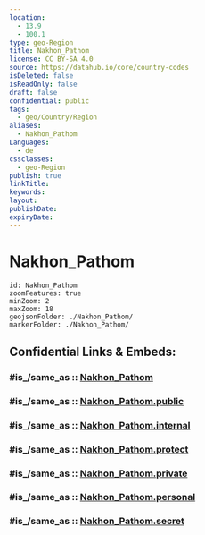 ```yaml
---
location:
  - 13.9
  - 100.1
type: geo-Region
title: Nakhon_Pathom
license: CC BY-SA 4.0
source: https://datahub.io/core/country-codes
isDeleted: false
isReadOnly: false
draft: false
confidential: public
tags:
  - geo/Country/Region
aliases:
  - Nakhon_Pathom
Languages:
  - de
cssclasses:
  - geo-Region
publish: true
linkTitle:
keywords:
layout:
publishDate:
expiryDate:
---
```


# Nakhon_Pathom

```leaflet
id: Nakhon_Pathom
zoomFeatures: true 
minZoom: 2 
maxZoom: 18
geojsonFolder: ./Nakhon_Pathom/
markerFolder: ./Nakhon_Pathom/
```


## Confidential Links & Embeds: 

### #is_/same_as :: [Nakhon_Pathom](/_Standards/Earth/Continent/Asia/Asia~South~East/Thailand/Provinces~Thailand/Nakhon_Pathom.md) 

### #is_/same_as :: [Nakhon_Pathom.public](/_public/Earth/Continent/Asia/Asia~South~East/Thailand/Provinces~Thailand/Nakhon_Pathom.public.md) 

### #is_/same_as :: [Nakhon_Pathom.internal](/_internal/Earth/Continent/Asia/Asia~South~East/Thailand/Provinces~Thailand/Nakhon_Pathom.internal.md) 

### #is_/same_as :: [Nakhon_Pathom.protect](/_protect/Earth/Continent/Asia/Asia~South~East/Thailand/Provinces~Thailand/Nakhon_Pathom.protect.md) 

### #is_/same_as :: [Nakhon_Pathom.private](/_private/Earth/Continent/Asia/Asia~South~East/Thailand/Provinces~Thailand/Nakhon_Pathom.private.md) 

### #is_/same_as :: [Nakhon_Pathom.personal](/_personal/Earth/Continent/Asia/Asia~South~East/Thailand/Provinces~Thailand/Nakhon_Pathom.personal.md) 

### #is_/same_as :: [Nakhon_Pathom.secret](/_secret/Earth/Continent/Asia/Asia~South~East/Thailand/Provinces~Thailand/Nakhon_Pathom.secret.md)

